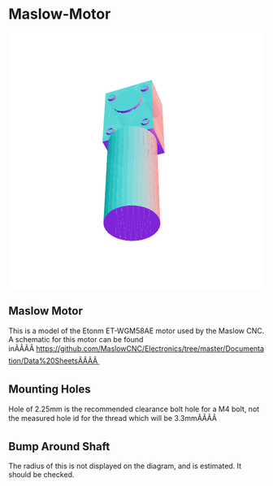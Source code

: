 # Maslow-Motor

![](/project.svg)

## Maslow Motor


This is a model of the Etonm ET-WGM58AE motor used by the Maslow CNC. A schematic for this motor can be found inÃÂÃÂ https://github.com/MaslowCNC/Electronics/tree/master/Documentation/Data%20SheetsÃÂÃÂ 


## Mounting Holes


Hole of 2.25mm is the recommended clearance bolt hole for a M4 bolt, not the measured hole id for the thread which will be 3.3mmÃÂÃÂ 


## Bump Around Shaft


The radius of this is not displayed on the diagram, and is estimated. It should be checked.


